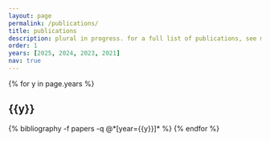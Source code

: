 ```yaml
---
layout: page
permalink: /publications/
title: publications
description: plural in progress. for a full list of publications, see my Google Scholar.
order: 1
years: [2025, 2024, 2023, 2021]
nav: true
---
```


<div class="publications">

{% for y in page.years %}
  <h2 class="year">{{y}}</h2>
  {% bibliography -f papers -q @*[year={{y}}]* %}
{% endfor %}

</div>

